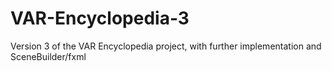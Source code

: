 # VAR-Encyclopedia-3
Version 3 of the VAR Encyclopedia project, with further implementation and SceneBuilder/fxml
